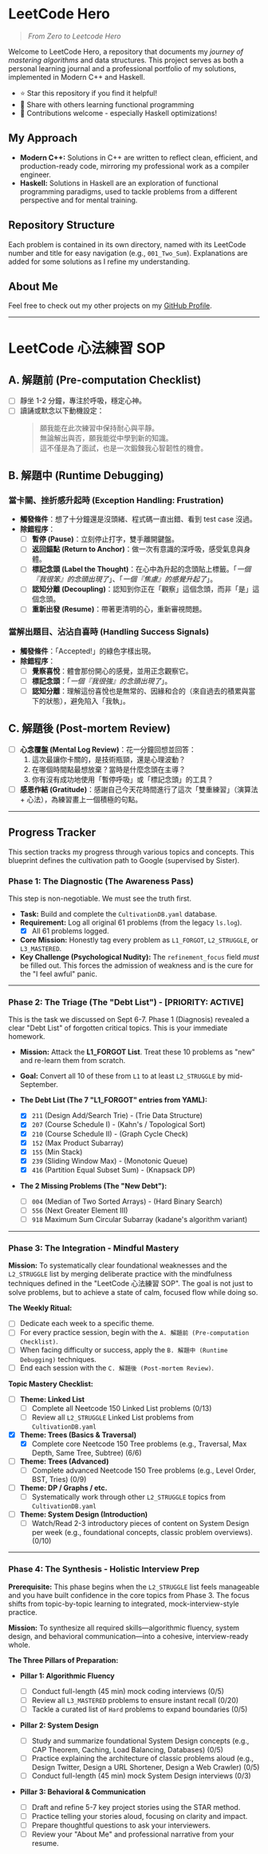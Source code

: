 # LeetCode Hero

> _From Zero to Leetcode Hero_

Welcome to LeetCode Hero, a repository that documents my _journey of mastering algorithms_ and data structures. This project serves as both a personal learning journal and a professional portfolio of my solutions, implemented in Modern C++ and Haskell.

- ⭐ Star this repository if you find it helpful!
- 🔄 Share with others learning functional programming
- 🤝 Contributions welcome - especially Haskell optimizations!

## My Approach

- **Modern C++:** Solutions in C++ are written to reflect clean, efficient, and production-ready code, mirroring my professional work as a compiler engineer.
- **Haskell:** Solutions in Haskell are an exploration of functional programming paradigms, used to tackle problems from a different perspective and for mental training.

## Repository Structure

Each problem is contained in its own directory, named with its LeetCode number and title for easy navigation (e.g., `001_Two_Sum`). Explanations are added for some solutions as I refine my understanding.

## About Me

Feel free to check out my other projects on my [GitHub Profile](https://github.com/TheCloudlet).

______________________________________________________________________

# LeetCode 心法練習 SOP

## A. 解題前 (Pre-computation Checklist)

- [ ] 靜坐 1-2 分鐘，專注於呼吸，穩定心神。
- [ ] 讀誦或默念以下動機設定：
  > 願我能在此次練習中保持耐心與平靜。\
  > 無論解出與否，願我能從中學到新的知識。\
  > 這不僅是為了面試，也是一次鍛鍊我心智韌性的機會。

## B. 解題中 (Runtime Debugging)

### 當卡關、挫折感升起時 (Exception Handling: Frustration)

- **觸發條件**：想了十分鐘還是沒頭緒、程式碼一直出錯、看到 test case 沒過。
- **除錯程序**：
  - [ ] **暫停 (Pause)**：立刻停止打字，雙手離開鍵盤。
  - [ ] **返回錨點 (Return to Anchor)**：做一次有意識的深呼吸，感受氣息與身體。
  - [ ] **標記念頭 (Label the Thought)**：在心中為升起的念頭貼上標籤。「*一個『我很笨』的念頭出現了*」、「*一個『焦慮』的感覺升起了*」。
  - [ ] **認知分離 (Decoupling)**：認知到你正在「觀察」這個念頭，而非「是」這個念頭。
  - [ ] **重新出發 (Resume)**：帶著更清明的心，重新審視問題。

### 當解出題目、沾沾自喜時 (Handling Success Signals)

- **觸發條件**：「Accepted!」的綠色字樣出現。
- **除錯程序**：
  - [ ] **覺察喜悅**：體會那份開心的感覺，並用正念觀察它。
  - [ ] **標記念頭**：「*一個『我很強』的念頭出現了*」。
  - [ ] **認知分離**：理解這份喜悅也是無常的、因緣和合的（來自過去的積累與當下的狀態），避免陷入「我執」。

## C. 解題後 (Post-mortem Review)

- [ ] **心念覆盤 (Mental Log Review)**：花一分鐘回想並回答：
  1. 這次最讓你卡關的，是技術瓶頸，還是心理波動？
  1. 在哪個時間點最想放棄？當時是什麼念頭在主導？
  1. 你有沒有成功地使用「暫停呼吸」或「標記念頭」的工具？
- [ ] **感恩作結 (Gratitude)**：感謝自己今天花時間進行了這次「雙重練習」（演算法 + 心法），為練習畫上一個積極的句點。

______________________________________________________________________

## Progress Tracker

This section tracks my progress through various topics and concepts. This blueprint defines the cultivation path to Google (supervised by Sister).

### Phase 1: The Diagnostic (The Awareness Pass)

This step is non-negotiable. We must see the truth first.

- **Task:** Build and complete the `CultivationDB.yaml` database.
- **Requirement:** Log all original 61 problems (from the legacy `ls.log`).
  - [x] All 61 problems logged.
- **Core Mission:** Honestly tag every problem as `L1_FORGOT`, `L2_STRUGGLE`, or `L3_MASTERED`.
- **Key Challenge (Psychological Nudity):** The `refinement_focus` field *must* be filled out. This forces the admission of weakness and is the cure for the "I feel awful" panic.

______________________________________________________________________

### Phase 2: The Triage (The "Debt List") - \[PRIORITY: ACTIVE\]

This is the task we discussed on Sept 6-7. Phase 1 (Diagnosis) revealed a clear "Debt List" of forgotten critical topics. This is your immediate homework.

- **Mission:** Attack the **L1_FORGOT List**. Treat these 10 problems as "new" and re-learn them from scratch.

- **Goal:** Convert all 10 of these from `L1` to at least `L2_STRUGGLE` by mid-September.

- **The Debt List (The 7 "L1_FORGOT" entries from YAML):**

  - [x] `211` (Design Add/Search Trie) - (Trie Data Structure)
  - [x] `207` (Course Schedule I) - (Kahn's / Topological Sort)
  - [x] `210` (Course Schedule II) - (Graph Cycle Check)
  - [x] `152` (Max Product Subarray)
  - [x] `155` (Min Stack)
  - [x] `239` (Sliding Window Max) - (Monotonic Queue)
  - [x] `416` (Partition Equal Subset Sum) - (Knapsack DP)

- **The 2 Missing Problems (The "New Debt"):**

  - [ ] `004` (Median of Two Sorted Arrays) - (Hard Binary Search)
  - [ ] `556` (Next Greater Element III)
  - [ ] `918` Maximum Sum Circular Subarray (kadane's algorithm variant)

______________________________________________________________________

### Phase 3: The Integration - Mindful Mastery

**Mission:** To systematically clear foundational weaknesses and the `L2_STRUGGLE` list by merging deliberate practice with the mindfulness techniques defined in the "LeetCode 心法練習 SOP". The goal is not just to solve problems, but to achieve a state of calm, focused flow while doing so.

**The Weekly Ritual:**

- [ ] Dedicate each week to a specific theme.
- [ ] For every practice session, begin with the `A. 解題前 (Pre-computation Checklist)`.
- [ ] When facing difficulty or success, apply the `B. 解題中 (Runtime Debugging)` techniques.
- [ ] End each session with the `C. 解題後 (Post-mortem Review)`.

**Topic Mastery Checklist:**

- [ ] **Theme: Linked List**
  - [ ] Complete all Neetcode 150 Linked List problems (0/13)
  - [ ] Review all `L2_STRUGGLE` Linked List problems from `CultivationDB.yaml`
- [x] **Theme: Trees (Basics & Traversal)**
  - [x] Complete core Neetcode 150 Tree problems (e.g., Traversal, Max Depth, Same Tree, Subtree) (6/6)
- [ ] **Theme: Trees (Advanced)**
  - [ ] Complete advanced Neetcode 150 Tree problems (e.g., Level Order, BST, Tries) (0/9)
- [ ] **Theme: DP / Graphs / etc.**
  - [ ] Systematically work through other `L2_STRUGGLE` topics from `CultivationDB.yaml`
- [ ] **Theme: System Design (Introduction)**
  - [ ] Watch/Read 2-3 introductory pieces of content on System Design per week (e.g., foundational concepts, classic problem overviews). (0/10)

______________________________________________________________________

### Phase 4: The Synthesis - Holistic Interview Prep

**Prerequisite:** This phase begins when the `L2_STRUGGLE` list feels manageable and you have built confidence in the core topics from Phase 3. The focus shifts from topic-by-topic learning to integrated, mock-interview-style practice.

**Mission:** To synthesize all required skills—algorithmic fluency, system design, and behavioral communication—into a cohesive, interview-ready whole.

**The Three Pillars of Preparation:**

- **Pillar 1: Algorithmic Fluency**

  - [ ] Conduct full-length (45 min) mock coding interviews (0/5)
  - [ ] Review all `L3_MASTERED` problems to ensure instant recall (0/20)
  - [ ] Tackle a curated list of `Hard` problems to expand boundaries (0/5)

- **Pillar 2: System Design**

  - [ ] Study and summarize foundational System Design concepts (e.g., CAP Theorem, Caching, Load Balancing, Databases) (0/5)
  - [ ] Practice explaining the architecture of classic problems aloud (e.g., Design Twitter, Design a URL Shortener, Design a Web Crawler) (0/5)
  - [ ] Conduct full-length (45 min) mock System Design interviews (0/3)

- **Pillar 3: Behavioral & Communication**

  - [ ] Draft and refine 5-7 key project stories using the STAR method.
  - [ ] Practice telling your stories aloud, focusing on clarity and impact.
  - [ ] Prepare thoughtful questions to ask your interviewers.
  - [ ] Review your "About Me" and professional narrative from your resume.
